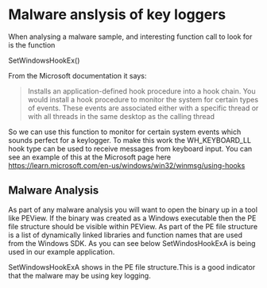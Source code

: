 # Malware anslysis of key loggers

When analysing a malware sample, and interesting function call to look for is the function

SetWindowsHookEx()

From the Microsoft documentation it says:

> Installs an application-defined hook procedure into a hook chain. You would install a hook procedure to monitor the system for certain types of events. These events are associated either with a specific thread or with all threads in the same desktop as the calling thread

So we can use this function to monitor for certain system events which sounds perfect for a keylogger.
To make this work the WH_KEYBOARD_LL hook type can be used to receive messages from keyboard input. You can see an example of this at the Microsoft page here https://learn.microsoft.com/en-us/windows/win32/winmsg/using-hooks

## Malware Analysis
As part of any malware analysis you will want to open the binary up in a tool like PEView. If the binary was created as a Windows executable then the PE file structure should be visible within PEView. As part of the PE file structure is a list of dynamically linked libraries and function names that are used from the Windows SDK.
As you can see below SetWindosHookExA is being used in our example application.



SetWindowsHookExA shows in the PE file structure.This is a good indicator that the malware may be using key logging.
